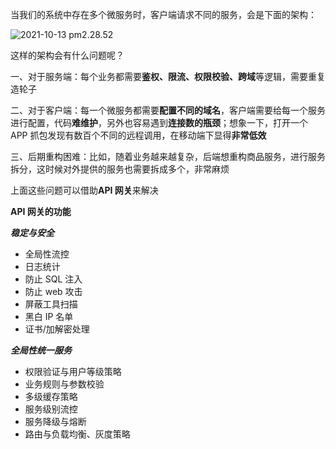 当我们的系统中存在多个微服务时，客户端请求不同的服务，会是下面的架构：

![2021-10-13 pm2.28.52](https://muyids.oss-cn-beijing.aliyuncs.com/2021-10-13%20pm2.28.52.png)

这样的架构会有什么问题呢？

一、对于服务端：每个业务都需要**鉴权、限流、权限校验、跨域**等逻辑，需要重复造轮子

二、对于客户端：每一个微服务都需要**配置不同的域名**，客户端需要给每一个服务进行配置，代码**难维护**，另外也容易遇到**连接数的瓶颈**；想象一下，打开一个 APP 抓包发现有数百个不同的远程调用，在移动端下显得**非常低效**

三、后期重构困难：比如，随着业务越来越复杂，后端想重构商品服务，进行服务拆分，这时候对外提供的服务也需要拆成多个，非常麻烦

上面这些问题可以借助**API 网关**来解决

**API 网关的功能**

**_稳定与安全_**

- 全局性流控
- 日志统计
- 防止 SQL 注入
- 防止 web 攻击
- 屏蔽工具扫描
- 黑白 IP 名单
- 证书/加解密处理

**_全局性统一服务_**

- 权限验证与用户等级策略
- 业务规则与参数校验
- 多级缓存策略
- 服务级别流控
- 服务降级与熔断
- 路由与负载均衡、灰度策略
